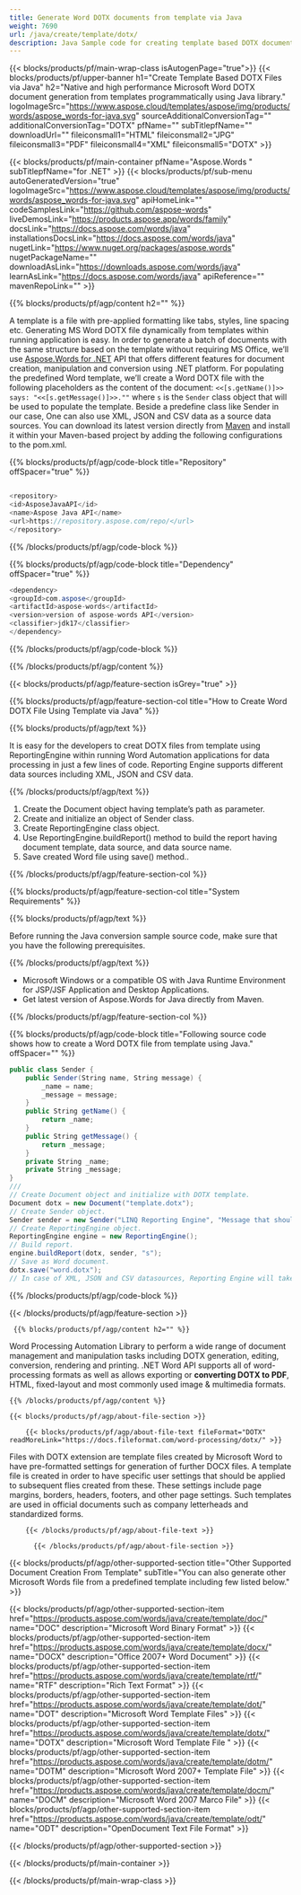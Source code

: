 ```yaml
---
title: Generate Word DOTX documents from template via Java 
weight: 7690
url: /java/create/template/dotx/ 
description: Java Sample code for creating template based DOTX documents. Use it for automated generation of Word DOTX files within Java based desktop or web application.
---
```


{{< blocks/products/pf/main-wrap-class isAutogenPage="true">}}
{{< blocks/products/pf/upper-banner h1="Create Template Based DOTX Files via Java" h2="Native and high performance Microsoft Word DOTX document generation from templates programmatically using Java library." logoImageSrc="https://www.aspose.cloud/templates/aspose/img/products/words/aspose_words-for-java.svg" sourceAdditionalConversionTag="" additionalConversionTag="DOTX" pfName="" subTitlepfName="" downloadUrl="" fileiconsmall1="HTML" fileiconsmall2="JPG" fileiconsmall3="PDF" fileiconsmall4="XML" fileiconsmall5="DOTX" >}}

{{< blocks/products/pf/main-container pfName="Aspose.Words " subTitlepfName="for .NET" >}}
{{< blocks/products/pf/sub-menu autoGeneratedVersion="true" logoImageSrc="https://www.aspose.cloud/templates/aspose/img/products/words/aspose_words-for-java.svg" apiHomeLink="" codeSamplesLink="https://github.com/aspose-words" liveDemosLink="https://products.aspose.app/words/family" docsLink="https://docs.aspose.com/words/java" installationsDocsLink="https://docs.aspose.com/words/java" nugetLink="https://www.nuget.org/packages/aspose.words" nugetPackageName="" downloadAsLink="https://downloads.aspose.com/words/java" learnAsLink="https://docs.aspose.com/words/java" apiReference="" mavenRepoLink="" >}}

{{% blocks/products/pf/agp/content h2="" %}}

 A template is a file with pre-applied formatting like tabs, styles, line spacing etc. Generating MS Word DOTX file dynamically from templates within running application is easy. In order to generate a batch of documents with the same structure based on the template without requiring MS Office, we’ll use
 [Aspose.Words for .NET](https://products.aspose.com/words/java) 
 API that offers different features for document creation, manipulation and conversion using .NET platform.  For populating the predefined Word template, we’ll create a Word DOTX file with the following placeholders as the content of the document: <code><<[s.getName()]>> says: "<<[s.getMessage()]>>.""</code> where <code>s</code> is the <code>Sender</code> class object that will be used to populate the template. Beside a predefine class like Sender in our case, One can also use XML, JSON and CSV data as a source data sources. You can download its latest version directly from
 [Maven](https://repository.aspose.com/webapp/#/artifacts/browse/tree/General/repo/com/aspose/aspose-words) 
 and install it within your Maven-based project by adding the following configurations to the pom.xml.

{{% blocks/products/pf/agp/code-block title="Repository" offSpacer="true" %}}

```cs

<repository>
<id>AsposeJavaAPI</id>
<name>Aspose Java API</name>
<url>https://repository.aspose.com/repo/</url>
</repository>

```

{{% /blocks/products/pf/agp/code-block %}}

{{% blocks/products/pf/agp/code-block title="Dependency" offSpacer="true" %}}

```cs
<dependency>
<groupId>com.aspose</groupId>
<artifactId>aspose-words</artifactId>
<version>version of aspose-words API</version>
<classifier>jdk17</classifier>
</dependency>

```

{{% /blocks/products/pf/agp/code-block %}}




{{% /blocks/products/pf/agp/content %}}

{{< blocks/products/pf/agp/feature-section isGrey="true" >}}

{{% blocks/products/pf/agp/feature-section-col title="How to Create Word DOTX File Using Template via Java" %}}

{{% blocks/products/pf/agp/text %}}

 It is easy for the developers to creat DOTX files from template using ReportingEngine within running Word Automation applications for data processing in just a few lines of code. Reporting Engine supports different data sources including XML, JSON and CSV data.

{{% /blocks/products/pf/agp/text %}}

1.  Create the Document object having template’s path as parameter.
1.  Create and initialize an object of Sender class.
1.  Create ReportingEngine class object.
1.  Use ReportingEngine.buildReport() method to build the report having document template, data source, and data source name.
1.  Save created Word file using save() method..

{{% /blocks/products/pf/agp/feature-section-col %}}

{{% blocks/products/pf/agp/feature-section-col title="System Requirements" %}}

{{% blocks/products/pf/agp/text %}}

Before running the Java conversion sample source code, make sure that you have the following prerequisites. 

{{% /blocks/products/pf/agp/text %}}

- Microsoft Windows or a compatible OS with Java Runtime Environment for JSP/JSF Application and Desktop Applications.
- Get latest version of Aspose.Words for Java directly from Maven.

{{% /blocks/products/pf/agp/feature-section-col %}}

{{% blocks/products/pf/agp/code-block title="Following source code shows how to create a Word DOTX file from template using Java." offSpacer="" %}}

```cs
public class Sender {
    public Sender(String name, String message) {
        _name = name;
        _message = message;
    } 
    public String getName() {
        return _name;
    } 
    public String getMessage() {
        return _message;
    } 
    private String _name;
    private String _message;
}
///
// Create Document object and initialize with DOTX template.
Document dotx = new Document("template.dotx");
// Create Sender object.
Sender sender = new Sender("LINQ Reporting Engine", "Message that should be displayed");
// Create ReportingEngine object.
ReportingEngine engine = new ReportingEngine();
// Build report.
engine.buildReport(dotx, sender, "s");
// Save as Word document.
dotx.save("word.dotx");
// In case of XML, JSON and CSV datasources, Reporting Engine will take relevant datasource as parameters


```

{{% /blocks/products/pf/agp/code-block %}}

{{< /blocks/products/pf/agp/feature-section >}}

<!-- aboutfile Starts -->

     
     {{% blocks/products/pf/agp/content h2="" %}}

Word Processing Automation Library to perform a wide range of document management and manipulation tasks including DOTX generation, editing, conversion, rendering and printing. .NET Word API supports all of word-processing formats as well as allows exporting or **converting DOTX to PDF**, HTML, fixed-layout and most commonly used image & multimedia formats.



    {{% /blocks/products/pf/agp/content %}}

    {{< blocks/products/pf/agp/about-file-section >}}

        {{< blocks/products/pf/agp/about-file-text fileFormat="DOTX" readMoreLink="https://docs.fileformat.com/word-processing/dotx/" >}}
Files with DOTX extension are template files created by Microsoft Word to have pre-formatted settings for generation of further DOCX files. A template file is created in order to have specific user settings that should be applied to subsequent flies created from these. These settings include page margins, borders, headers, footers, and other page settings. Such templates are used in official documents such as company letterheads and standardized forms.

        {{< /blocks/products/pf/agp/about-file-text >}}

          {{< /blocks/products/pf/agp/about-file-section >}}

<!-- aboutfile Ends -->

{{< blocks/products/pf/agp/other-supported-section title="Other Supported Document Creation From Template" subTitle="You can also generate other Microsoft Words file from a predefined template including few listed below." >}}

{{< blocks/products/pf/agp/other-supported-section-item href="https://products.aspose.com/words/java/create/template/doc/" name="DOC" description="Microsoft Word Binary Format" >}} {{< blocks/products/pf/agp/other-supported-section-item href="https://products.aspose.com/words/java/create/template/docx/" name="DOCX" description="Office 2007+ Word Document" >}} {{< blocks/products/pf/agp/other-supported-section-item href="https://products.aspose.com/words/java/create/template/rtf/" name="RTF" description="Rich Text Format" >}} {{< blocks/products/pf/agp/other-supported-section-item href="https://products.aspose.com/words/java/create/template/dot/" name="DOT" description="Microsoft Word Template Files" >}} {{< blocks/products/pf/agp/other-supported-section-item href="https://products.aspose.com/words/java/create/template/dotx/" name="DOTX" description="Microsoft Word Template File " >}} {{< blocks/products/pf/agp/other-supported-section-item href="https://products.aspose.com/words/java/create/template/dotm/" name="DOTM" description="Microsoft Word 2007+ Template File" >}} {{< blocks/products/pf/agp/other-supported-section-item href="https://products.aspose.com/words/java/create/template/docm/" name="DOCM" description="Microsoft Word 2007 Marco File" >}} {{< blocks/products/pf/agp/other-supported-section-item href="https://products.aspose.com/words/java/create/template/odt/" name="ODT" description="OpenDocument Text File Format" >}} 

{{< /blocks/products/pf/agp/other-supported-section >}}

{{< /blocks/products/pf/main-container >}}
    
{{< /blocks/products/pf/main-wrap-class >}}